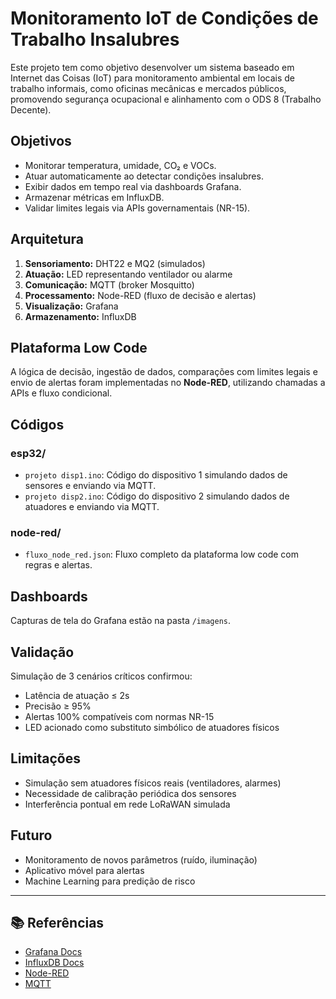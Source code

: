 # Monitoramento IoT de Condições de Trabalho Insalubres

Este projeto tem como objetivo desenvolver um sistema baseado em Internet das Coisas (IoT) para monitoramento ambiental em locais de trabalho informais, como oficinas mecânicas e mercados públicos, promovendo segurança ocupacional e alinhamento com o ODS 8 (Trabalho Decente).

##  Objetivos
- Monitorar temperatura, umidade, CO₂ e VOCs.
- Atuar automaticamente ao detectar condições insalubres.
- Exibir dados em tempo real via dashboards Grafana.
- Armazenar métricas em InfluxDB.
- Validar limites legais via APIs governamentais (NR-15).

##  Arquitetura

1. **Sensoriamento:** DHT22 e MQ2 (simulados)
2. **Atuação:** LED representando ventilador ou alarme
3. **Comunicação:** MQTT (broker Mosquitto)
4. **Processamento:** Node-RED (fluxo de decisão e alertas)
5. **Visualização:** Grafana
6. **Armazenamento:** InfluxDB

##  Plataforma Low Code
A lógica de decisão, ingestão de dados, comparações com limites legais e envio de alertas foram implementadas no **Node-RED**, utilizando chamadas a APIs e fluxo condicional.

##  Códigos

###  esp32/
- `projeto disp1.ino`: Código do dispositivo 1 simulando dados de sensores e enviando via MQTT.
- `projeto disp2.ino`: Código do dispositivo 2 simulando dados de atuadores e enviando via MQTT.

###  node-red/
- `fluxo_node_red.json`: Fluxo completo da plataforma low code com regras e alertas.

##  Dashboards
Capturas de tela do Grafana estão na pasta `/imagens`.

##  Validação
Simulação de 3 cenários críticos confirmou:
- Latência de atuação ≤ 2s
- Precisão ≥ 95%
- Alertas 100% compatíveis com normas NR-15
- LED acionado como substituto simbólico de atuadores físicos

##  Limitações
- Simulação sem atuadores físicos reais (ventiladores, alarmes)
- Necessidade de calibração periódica dos sensores
- Interferência pontual em rede LoRaWAN simulada

##  Futuro
- Monitoramento de novos parâmetros (ruído, iluminação)
- Aplicativo móvel para alertas
- Machine Learning para predição de risco

---

## 📚 Referências
- [Grafana Docs](https://grafana.com/docs/)
- [InfluxDB Docs](https://docs.influxdata.com/)
- [Node-RED](https://nodered.org)
- [MQTT](https://mqtt.org)
